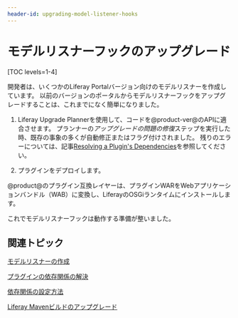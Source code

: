 ```yaml
---
header-id: upgrading-model-listener-hooks
---
```


# モデルリスナーフックのアップグレード

[TOC levels=1-4]

開発者は、いくつかのLiferay Portalバージョン向けのモデルリスナーを作成しています。 以前のバージョンのポータルからモデルリスナーフックをアップグレードすることは、これまでになく簡単になりました。

1.  Liferay Upgrade Plannerを使用して、コードを@product-ver@のAPIに適合させます。 プランナーの*アップグレードの問題の修復*ステップを実行した時、既存の事象の多くが自動修正またはフラグ付けされました。 残りのエラーについては、記事[Resolving a Plugin's Dependencies](/docs/7-1/tutorials/-/knowledge_base/t/resolving-a-plugins-dependencies)を参照してください。

2.  プラグインをデプロイします。

@product@のプラグイン互換レイヤーは、プラグインWARをWebアプリケーションバンドル（WAB）に変換し、LiferayのOSGiランタイムにインストールします。

これでモデルリスナーフックは動作する準備が整いました。

## 関連トピック

[モデルリスナーの作成](/docs/7-1/tutorials/-/knowledge_base/t/model-listeners)

[プラグインの依存関係の解決](/docs/7-1/tutorials/-/knowledge_base/t/resolving-a-plugins-dependencies)

[依存関係の設定方法](/docs/7-1/tutorials/-/knowledge_base/t/configuring-dependencies)

[Liferay Mavenビルドのアップグレード](/docs/7-1/tutorials/-/knowledge_base/t/upgrading-the-liferay-maven-build)
